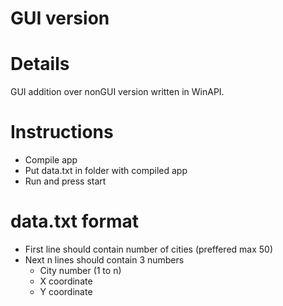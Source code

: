 # GUI version

# Details

GUI addition over nonGUI version written in WinAPI.

# Instructions

* Compile app
* Put data.txt in folder with compiled app
* Run and press start

# data.txt format
* First line should contain number of cities (preffered max 50)
* Next n lines should contain 3 numbers
  * City number (1 to n)
  * X coordinate
  * Y coordinate
